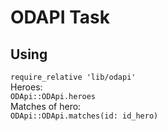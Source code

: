 # ODAPI Task
## Using

```require_relative 'lib/odapi'``` <br />
Heroes: <br />
```ODApi::ODApi.heroes```<br />
Matches of hero: <br />
```ODApi::ODApi.matches(id: id_hero)```